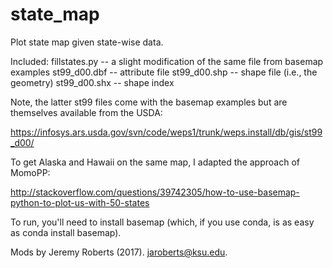 # state_map
Plot state map given state-wise data. 

Included:
  fillstates.py -- a slight modification of the same file from basemap examples
  st99_d00.dbf  -- attribute file
  st99_d00.shp  -- shape file (i.e., the geometry)
  st99_d00.shx  -- shape index

Note, the latter st99 files come with the basemap examples but are themselves
available from the USDA: 

https://infosys.ars.usda.gov/svn/code/weps1/trunk/weps.install/db/gis/st99_d00/

To get Alaska and Hawaii on the same map, I adapted the approach of MomoPP:

http://stackoverflow.com/questions/39742305/how-to-use-basemap-python-to-plot-us-with-50-states

To run, you'll need to install basemap (which, if you use conda, is as 
easy as conda install basemap).

Mods by Jeremy Roberts (2017).  jaroberts@ksu.edu.

